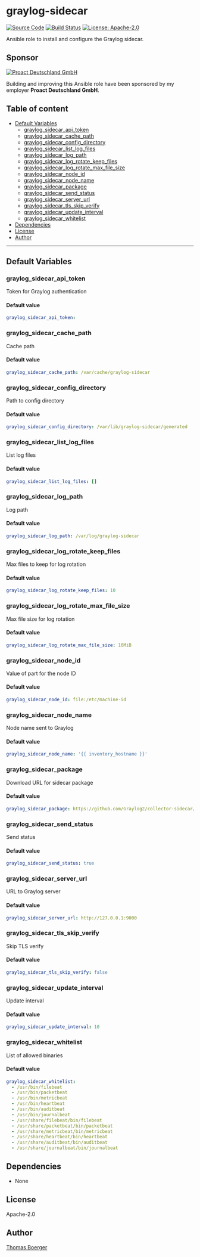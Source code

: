 # graylog-sidecar

[![Source Code](https://img.shields.io/badge/github-source%20code-blue?logo=github&logoColor=white)](https://github.com/rolehippie/graylog-sidecar) [![Build Status](https://img.shields.io/drone/build/rolehippie/graylog-sidecar/master?logo=drone)](https://cloud.drone.io/rolehippie/graylog-sidecar) [![License: Apache-2.0](https://img.shields.io/github/license/rolehippie/graylog-sidecar)](https://github.com/rolehippie/graylog-sidecar/blob/master/LICENSE) 

Ansible role to install and configure the Graylog sidecar. 

## Sponsor 

[![Proact Deutschland GmbH](https://proact.eu/wp-content/uploads/2020/03/proact-logo.png)](https://proact.eu) 

Building and improving this Ansible role have been sponsored by my employer **Proact Deutschland GmbH**.

## Table of content

* [Default Variables](#default-variables)
  * [graylog_sidecar_api_token](#graylog_sidecar_api_token)
  * [graylog_sidecar_cache_path](#graylog_sidecar_cache_path)
  * [graylog_sidecar_config_directory](#graylog_sidecar_config_directory)
  * [graylog_sidecar_list_log_files](#graylog_sidecar_list_log_files)
  * [graylog_sidecar_log_path](#graylog_sidecar_log_path)
  * [graylog_sidecar_log_rotate_keep_files](#graylog_sidecar_log_rotate_keep_files)
  * [graylog_sidecar_log_rotate_max_file_size](#graylog_sidecar_log_rotate_max_file_size)
  * [graylog_sidecar_node_id](#graylog_sidecar_node_id)
  * [graylog_sidecar_node_name](#graylog_sidecar_node_name)
  * [graylog_sidecar_package](#graylog_sidecar_package)
  * [graylog_sidecar_send_status](#graylog_sidecar_send_status)
  * [graylog_sidecar_server_url](#graylog_sidecar_server_url)
  * [graylog_sidecar_tls_skip_verify](#graylog_sidecar_tls_skip_verify)
  * [graylog_sidecar_update_interval](#graylog_sidecar_update_interval)
  * [graylog_sidecar_whitelist](#graylog_sidecar_whitelist)
* [Dependencies](#dependencies)
* [License](#license)
* [Author](#author)

---

## Default Variables

### graylog_sidecar_api_token

Token for Graylog authentication

#### Default value

```YAML
graylog_sidecar_api_token:
```

### graylog_sidecar_cache_path

Cache path

#### Default value

```YAML
graylog_sidecar_cache_path: /var/cache/graylog-sidecar
```

### graylog_sidecar_config_directory

Path to config directory

#### Default value

```YAML
graylog_sidecar_config_directory: /var/lib/graylog-sidecar/generated
```

### graylog_sidecar_list_log_files

List log files

#### Default value

```YAML
graylog_sidecar_list_log_files: []
```

### graylog_sidecar_log_path

Log path

#### Default value

```YAML
graylog_sidecar_log_path: /var/log/graylog-sidecar
```

### graylog_sidecar_log_rotate_keep_files

Max files to keep for log rotation

#### Default value

```YAML
graylog_sidecar_log_rotate_keep_files: 10
```

### graylog_sidecar_log_rotate_max_file_size

Max file size for log rotation

#### Default value

```YAML
graylog_sidecar_log_rotate_max_file_size: 10MiB
```

### graylog_sidecar_node_id

Value of part for the node ID

#### Default value

```YAML
graylog_sidecar_node_id: file:/etc/machine-id
```

### graylog_sidecar_node_name

Node name sent to Graylog

#### Default value

```YAML
graylog_sidecar_node_name: '{{ inventory_hostname }}'
```

### graylog_sidecar_package

Download URL for sidecar package

#### Default value

```YAML
graylog_sidecar_package: https://github.com/Graylog2/collector-sidecar/releases/download/1.0.0/graylog-sidecar_1.0.0-1_amd64.deb
```

### graylog_sidecar_send_status

Send status

#### Default value

```YAML
graylog_sidecar_send_status: true
```

### graylog_sidecar_server_url

URL to Graylog server

#### Default value

```YAML
graylog_sidecar_server_url: http://127.0.0.1:9000
```

### graylog_sidecar_tls_skip_verify

Skip TLS verify

#### Default value

```YAML
graylog_sidecar_tls_skip_verify: false
```

### graylog_sidecar_update_interval

Update interval

#### Default value

```YAML
graylog_sidecar_update_interval: 10
```

### graylog_sidecar_whitelist

List of allowed binaries

#### Default value

```YAML
graylog_sidecar_whitelist:
  - /usr/bin/filebeat
  - /usr/bin/packetbeat
  - /usr/bin/metricbeat
  - /usr/bin/heartbeat
  - /usr/bin/auditbeat
  - /usr/bin/journalbeat
  - /usr/share/filebeat/bin/filebeat
  - /usr/share/packetbeat/bin/packetbeat
  - /usr/share/metricbeat/bin/metricbeat
  - /usr/share/heartbeat/bin/heartbeat
  - /usr/share/auditbeat/bin/auditbeat
  - /usr/share/journalbeat/bin/journalbeat
```

## Dependencies

* None

## License

Apache-2.0

## Author

[Thomas Boerger](https://github.com/tboerger)
